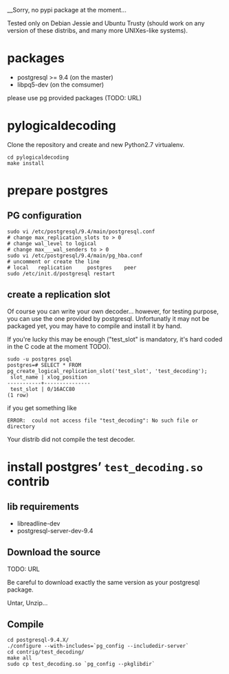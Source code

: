 __Sorry, no pypi package at the moment...

Tested only on Debian Jessie and Ubuntu Trusty (should work on any version
of these distribs, and many more UNIXes-like systems).

# packages

- postgresql >= 9.4 (on the master)
- libpq5-dev (on the comsumer)

please use pg provided packages (TODO: URL)

# pylogicaldecoding

Clone the repository and create and new Python2.7 virtualenv.

```
cd pylogicaldecoding
make install
```

# prepare postgres

## PG configuration

```
sudo vi /etc/postgresql/9.4/main/postgresql.conf
# change max_replication_slots to > 0
# change wal_level to logical
# change max___wal_senders to > 0
sudo vi /etc/postgresql/9.4/main/pg_hba.conf
# uncomment or create the line 
# local   replication     postgres    peer
sudo /etc/init.d/postgresql restart
```

## create a replication slot

Of course you can write your own decoder... however, for testing purpose, you
can use the one provided by postgresql. Unfortunatly it may not be packaged yet,
you may have to compile and install it by hand.

If you're lucky this may be enough ("test_slot" is mandatory, it's hard coded
in the C code at the moment TODO).

```
sudo -u postgres psql
postgres=# SELECT * FROM pg_create_logical_replication_slot('test_slot', 'test_decoding');
 slot_name | xlog_position 
-----------+---------------
 test_slot | 0/16ACC80
(1 row)
```

if you get something like

`ERROR:  could not access file "test_decoding": No such file or directory`

Your distrib did not compile the test decoder. 

# install postgres’ `test_decoding.so` contrib

## lib requirements

- libreadline-dev
- postgresql-server-dev-9.4

## Download the source

TODO: URL

Be careful to download exactly the same version as your postgresql package.

Untar, Unzip...

## Compile

```
cd postgresql-9.4.X/
./configure --with-includes=`pg_config --includedir-server`
cd contrig/test_decoding/
make all
sudo cp test_decoding.so `pg_config --pkglibdir`
```

